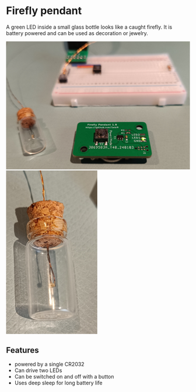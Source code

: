# Firefly pendant
A green LED inside a small glass bottle looks like a caught firefly.
It is battery powered and can be used as decoration or jewelry.

<img src="./doc/prototype.jpg" width="600">

<img src="./doc/glass_bottle.jpg" width="250">


## Features
* powered by a single CR2032
* Can drive two LEDs 
* Can be switched on and off with a button
* Uses deep sleep for long battery life